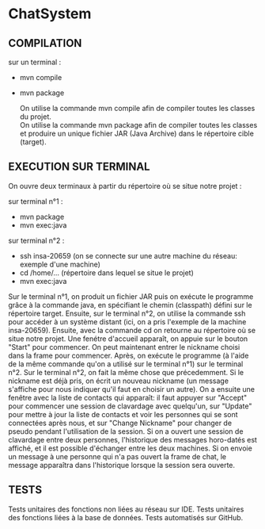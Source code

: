 # ChatSystem

## COMPILATION 

sur un terminal : 
- mvn compile
- mvn package  
  
  On utilise la commande mvn compile afin de compiler toutes les classes du projet.  
  On utilise la commande mvn package afin de compiler toutes les classes et produire un unique fichier JAR (Java Archive) dans le répertoire cible (target).  

## EXECUTION SUR TERMINAL

On ouvre deux terminaux à partir du répertoire où se situe notre projet :

sur terminal n°1 : 
- mvn package
- mvn exec:java

sur terminal n°2 :
- ssh insa-20659 (on se connecte sur une autre machine du réseau: exemple d'une machine)
- cd /home/... (répertoire dans lequel se situe le projet)
- mvn exec:java

Sur le terminal n°1, on produit un fichier JAR puis on exécute le programme grâce à la commande java, en spécifiant le chemin (classpath) défini sur le répertoire target.
Ensuite, sur le terminal n°2, on utilise la commande ssh pour accéder à un système distant (ici, on a pris l'exemple de la machine insa-20659).
Ensuite, avec la commande cd on retourne au répertoire où se situe notre projet. 
Une fenétre d'accueil apparaît, on appuie sur le bouton "Start" pour commencer. On peut maintenant entrer le nickname choisi dans la frame pour commencer.
Après, on exécute le programme (à l'aide de la même commande qu'on a utilisé sur le terminal n°1) sur le terminal n°2.
Sur le terminal n°2, on fait la même chose que précedemment. Si le nickname est déjà pris, on écrit un nouveau nickname (un message s'affiche pour nous indiquer qu'il faut en choisir un autre).
On a ensuite une fenêtre avec la liste de contacts qui apparaît: il faut appuyer sur "Accept" pour commencer une session de clavardage avec quelqu'un, sur "Update" pour mettre à jour la liste de contacts et voir les personnes qui se sont connectées après nous, et sur "Change Nickname" pour changer de pseudo pendant l'utilisation de la session.
Si on a ouvert une session de clavardage entre deux personnes, l'historique des messages horo-datés est affiché, et il est possible d'échanger entre les deux machines.
Si on envoie un message à une personne qui n'a pas ouvert la frame de chat, le message apparaîtra dans l'historique lorsque la session sera ouverte.

## TESTS

Tests unitaires des fonctions non liées au réseau sur IDE.
Tests unitaires des fonctions liées à la base de données.
Tests automatisés sur GitHub.



